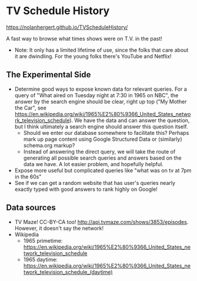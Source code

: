 # TV Schedule History
https://nolanhergert.github.io/TVScheduleHistory/

A fast way to browse what times shows were on T.V. in the past!
  * Note: It only has a limited lifetime of use, since the folks that care about it are dwindling. For the young folks there's YouTube and Netflix!

## The Experimental Side
  * Determine good ways to expose known data for relevant queries. For a query of "What aired on Tuesday night at 7:30 in 1965 on NBC", the answer by the search engine should be clear, right up top ("My Mother the Car", see https://en.wikipedia.org/wiki/1965%E2%80%9366_United_States_network_television_schedule). We have the data and can answer the question, but I think ultimately a search engine should answer this question itself.
    * Should we enter our database somewhere to facilitate this? Perhaps mark up page content using Google Structured Data or (similarly) schema.org markup?
    * Instead of answering the direct query, we will take the route of generating all possible search queries and answers based on the data we have. A lot easier problem, and hopefully helpful.
  * Expose more useful but complicated queries like "what was on tv at 7pm in the 60s"
  * See if we can get a random website that has user's queries nearly exactly typed with good answers to rank highly on Google!

## Data sources
  * TV Maze! CC-BY-CA too! http://api.tvmaze.com/shows/3853/episodes. However, it doesn't say the network!
  * Wikipedia
    * 1965 primetime: https://en.wikipedia.org/wiki/1965%E2%80%9366_United_States_network_television_schedule
    * 1965 daytime: https://en.wikipedia.org/wiki/1965%E2%80%9366_United_States_network_television_schedule_(daytime)